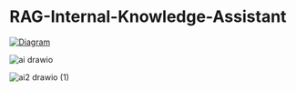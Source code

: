 # RAG-Internal-Knowledge-Assistant
[![Diagram](https://github.com/user-attachments/assets/5c4524d8-8cc1-44d7-8990-e4424440e5bd)](https://viewer.diagrams.net/index.html?tags=%7B%7D&lightbox=1&highlight=0000ff&edit=_blank&layers=1&nav=1&title=ai.drawio&dark=auto#R%3Cmxfile%3E%3Cdiagram%20name%3D...)


![ai drawio](https://github.com/user-attachments/assets/53e06b1d-15a1-407e-b0fd-487ecb020044)

![ai2 drawio (1)](https://github.com/user-attachments/assets/fd4f8ba4-d229-41cc-9e37-41a94a02ac25)
